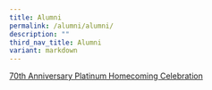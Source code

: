 ```yaml
---
title: Alumni
permalink: /alumni/alumni/
description: ""
third_nav_title: Alumni
variant: markdown
---
```

[70th Anniversary Platinum Homecoming Celebration](/files/SMS_SJIJ_70th_Anniversary_Platinum_Homecoming_Celebration___Invitation_Poster.pdf)